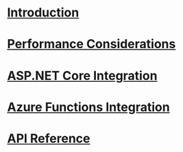 ﻿# [Introduction](index.md)

# [Performance Considerations](articles/performance-considerations.md)

# [ASP.NET Core Integration](articles/aspnetcore-integration.md)

# [Azure Functions Integration](articles/azure-functions-integration.md)

# [API Reference](api/Lib.Net.Http.WebPush.html)